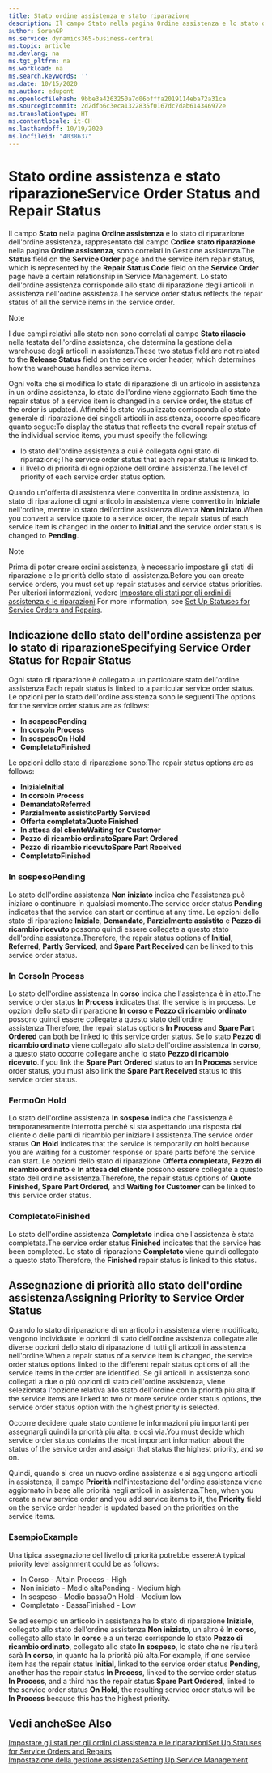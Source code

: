 ```yaml
---
title: Stato ordine assistenza e stato riparazione
description: Il campo Stato nella pagina Ordine assistenza e lo stato di riparazione dell'ordine assistenza, rappresentato dal campo Codice stato riparazione nella pagina Ordine assistenza, sono correlati in Gestione assistenza. Lo stato dell'ordine assistenza corrisponde allo stato di riparazione degli articoli in assistenza nell'ordine assistenza.
author: SorenGP
ms.service: dynamics365-business-central
ms.topic: article
ms.devlang: na
ms.tgt_pltfrm: na
ms.workload: na
ms.search.keywords: ''
ms.date: 10/15/2020
ms.author: edupont
ms.openlocfilehash: 9bbe3a4263250a7d06bfffa2019114eba72a31ca
ms.sourcegitcommit: 2d2dfb6c3eca1322835f0167dc7dab614346972e
ms.translationtype: HT
ms.contentlocale: it-CH
ms.lasthandoff: 10/19/2020
ms.locfileid: "4038637"
---
```

# <a name="service-order-status-and-repair-status"></a><span data-ttu-id="74ce4-104">Stato ordine assistenza e stato riparazione</span><span class="sxs-lookup"><span data-stu-id="74ce4-104">Service Order Status and Repair Status</span></span>

<span data-ttu-id="74ce4-105">Il campo **Stato** nella pagina **Ordine assistenza** e lo stato di riparazione dell'ordine assistenza, rappresentato dal campo **Codice stato riparazione** nella pagina **Ordine assistenza**, sono correlati in Gestione assistenza.</span><span class="sxs-lookup"><span data-stu-id="74ce4-105">The **Status** field on the **Service Order** page and the service item repair status, which is represented by the **Repair Status Code** field on the **Service Order** page have a certain relationship in Service Management.</span></span> <span data-ttu-id="74ce4-106">Lo stato dell'ordine assistenza corrisponde allo stato di riparazione degli articoli in assistenza nell'ordine assistenza.</span><span class="sxs-lookup"><span data-stu-id="74ce4-106">The service order status reflects the repair status of all the service items in the service order.</span></span>  

> [!NOTE]  
> <span data-ttu-id="74ce4-107">I due campi relativi allo stato non sono correlati al campo **Stato rilascio** nella testata dell'ordine assistenza, che determina la gestione della warehouse degli articoli in assistenza.</span><span class="sxs-lookup"><span data-stu-id="74ce4-107">These two status field are not related to the **Release Status** field on the service order header, which determines how the warehouse handles service items.</span></span>  

<span data-ttu-id="74ce4-108">Ogni volta che si modifica lo stato di riparazione di un articolo in assistenza in un ordine assistenza, lo stato dell'ordine viene aggiornato.</span><span class="sxs-lookup"><span data-stu-id="74ce4-108">Each time the repair status of a service item is changed in a service order, the status of the order is updated.</span></span> <span data-ttu-id="74ce4-109">Affinché lo stato visualizzato corrisponda allo stato generale di riparazione dei singoli articoli in assistenza, occorre specificare quanto segue:</span><span class="sxs-lookup"><span data-stu-id="74ce4-109">To display the status that reflects the overall repair status of the individual service items, you must specify the following:</span></span>  

* <span data-ttu-id="74ce4-110">lo stato dell'ordine assistenza a cui è collegata ogni stato di riparazione;</span><span class="sxs-lookup"><span data-stu-id="74ce4-110">The service order status that each repair status is linked to.</span></span>  
* <span data-ttu-id="74ce4-111">il livello di priorità di ogni opzione dell'ordine assistenza.</span><span class="sxs-lookup"><span data-stu-id="74ce4-111">The level of priority of each service order status option.</span></span>  

<span data-ttu-id="74ce4-112">Quando un'offerta di assistenza viene convertita in ordine assistenza, lo stato di riparazione di ogni articolo in assistenza viene convertito in **Iniziale** nell'ordine, mentre lo stato dell'ordine assistenza diventa **Non iniziato**.</span><span class="sxs-lookup"><span data-stu-id="74ce4-112">When you convert a service quote to a service order, the repair status of each service item is changed in the order to **Initial** and the service order status is changed to **Pending**.</span></span>  

> [!NOTE]
> <span data-ttu-id="74ce4-113">Prima di poter creare ordini assistenza, è necessario impostare gli stati di riparazione e le priorità dello stato di assistenza.</span><span class="sxs-lookup"><span data-stu-id="74ce4-113">Before you can create service orders, you must set up repair statuses and service status priorities.</span></span> <span data-ttu-id="74ce4-114">Per ulteriori informazioni, vedere [Impostare gli stati per gli ordini di assistenza e le riparazioni](service-order-repair-status.md).</span><span class="sxs-lookup"><span data-stu-id="74ce4-114">For more information, see [Set Up Statuses for Service Orders and Repairs](service-order-repair-status.md).</span></span>

## <a name="specifying-service-order-status-for-repair-status"></a><span data-ttu-id="74ce4-115">Indicazione dello stato dell'ordine assistenza per lo stato di riparazione</span><span class="sxs-lookup"><span data-stu-id="74ce4-115">Specifying Service Order Status for Repair Status</span></span>

<span data-ttu-id="74ce4-116">Ogni stato di riparazione è collegato a un particolare stato dell'ordine assistenza.</span><span class="sxs-lookup"><span data-stu-id="74ce4-116">Each repair status is linked to a particular service order status.</span></span> <span data-ttu-id="74ce4-117">Le opzioni per lo stato dell'ordine assistenza sono le seguenti:</span><span class="sxs-lookup"><span data-stu-id="74ce4-117">The options for the service order status are as follows:</span></span>

* <span data-ttu-id="74ce4-118">**In sospeso**</span><span class="sxs-lookup"><span data-stu-id="74ce4-118">**Pending**</span></span>
* <span data-ttu-id="74ce4-119">**In corso**</span><span class="sxs-lookup"><span data-stu-id="74ce4-119">**In Process**</span></span>
* <span data-ttu-id="74ce4-120">**In sospeso**</span><span class="sxs-lookup"><span data-stu-id="74ce4-120">**On Hold**</span></span>
* <span data-ttu-id="74ce4-121">**Completato**</span><span class="sxs-lookup"><span data-stu-id="74ce4-121">**Finished**</span></span>

<span data-ttu-id="74ce4-122">Le opzioni dello stato di riparazione sono:</span><span class="sxs-lookup"><span data-stu-id="74ce4-122">The repair status options are as follows:</span></span>

* <span data-ttu-id="74ce4-123">**Iniziale**</span><span class="sxs-lookup"><span data-stu-id="74ce4-123">**Initial**</span></span>
* <span data-ttu-id="74ce4-124">**In corso**</span><span class="sxs-lookup"><span data-stu-id="74ce4-124">**In Process**</span></span>
* <span data-ttu-id="74ce4-125">**Demandato**</span><span class="sxs-lookup"><span data-stu-id="74ce4-125">**Referred**</span></span>
* <span data-ttu-id="74ce4-126">**Parzialmente assistito**</span><span class="sxs-lookup"><span data-stu-id="74ce4-126">**Partly Serviced**</span></span>
* <span data-ttu-id="74ce4-127">**Offerta completata**</span><span class="sxs-lookup"><span data-stu-id="74ce4-127">**Quote Finished**</span></span>
* <span data-ttu-id="74ce4-128">**In attesa del cliente**</span><span class="sxs-lookup"><span data-stu-id="74ce4-128">**Waiting for Customer**</span></span>
* <span data-ttu-id="74ce4-129">**Pezzo di ricambio ordinato**</span><span class="sxs-lookup"><span data-stu-id="74ce4-129">**Spare Part Ordered**</span></span>
* <span data-ttu-id="74ce4-130">**Pezzo di ricambio ricevuto**</span><span class="sxs-lookup"><span data-stu-id="74ce4-130">**Spare Part Received**</span></span>
* <span data-ttu-id="74ce4-131">**Completato**</span><span class="sxs-lookup"><span data-stu-id="74ce4-131">**Finished**</span></span>  

### <a name="pending"></a><span data-ttu-id="74ce4-132">In sospeso</span><span class="sxs-lookup"><span data-stu-id="74ce4-132">Pending</span></span>

<span data-ttu-id="74ce4-133">Lo stato dell'ordine assistenza **Non iniziato** indica che l'assistenza può iniziare o continuare in qualsiasi momento.</span><span class="sxs-lookup"><span data-stu-id="74ce4-133">The service order status **Pending** indicates that the service can start or continue at any time.</span></span> <span data-ttu-id="74ce4-134">Le opzioni dello stato di riparazione **Iniziale**, **Demandato**, **Parzialmente assistito** e **Pezzo di ricambio ricevuto** possono quindi essere collegate a questo stato dell'ordine assistenza.</span><span class="sxs-lookup"><span data-stu-id="74ce4-134">Therefore, the repair status options of **Initial**, **Referred**, **Partly Serviced**, and **Spare Part Received** can be linked to this service order status.</span></span>  

### <a name="in-process"></a><span data-ttu-id="74ce4-135">In Corso</span><span class="sxs-lookup"><span data-stu-id="74ce4-135">In Process</span></span>

<span data-ttu-id="74ce4-136">Lo stato dell'ordine assistenza **In corso** indica che l'assistenza è in atto.</span><span class="sxs-lookup"><span data-stu-id="74ce4-136">The service order status **In Process** indicates that the service is in process.</span></span> <span data-ttu-id="74ce4-137">Le opzioni dello stato di riparazione **In corso** e **Pezzo di ricambio ordinato** possono quindi essere collegate a questo stato dell'ordine assistenza.</span><span class="sxs-lookup"><span data-stu-id="74ce4-137">Therefore, the repair status options **In Process** and **Spare Part Ordered** can both be linked to this service order status.</span></span> <span data-ttu-id="74ce4-138">Se lo stato **Pezzo di ricambio ordinato** viene collegato allo stato dell'ordine assistenza **In corso**, a questo stato occorre collegare anche lo stato **Pezzo di ricambio ricevuto**.</span><span class="sxs-lookup"><span data-stu-id="74ce4-138">If you link the **Spare Part Ordered** status to an **In Process** service order status, you must also link the **Spare Part Received** status to this service order status.</span></span>  

### <a name="on-hold"></a><span data-ttu-id="74ce4-139">Fermo</span><span class="sxs-lookup"><span data-stu-id="74ce4-139">On Hold</span></span>

<span data-ttu-id="74ce4-140">Lo stato dell'ordine assistenza **In sospeso** indica che l'assistenza è temporaneamente interrotta perché si sta aspettando una risposta dal cliente o delle parti di ricambio per iniziare l'assistenza.</span><span class="sxs-lookup"><span data-stu-id="74ce4-140">The service order status **On Hold** indicates that the service is temporarily on hold because you are waiting for a customer response or spare parts before the service can start.</span></span> <span data-ttu-id="74ce4-141">Le opzioni dello stato di riparazione **Offerta completata**, **Pezzo di ricambio ordinato** e **In attesa del cliente** possono essere collegate a questo stato dell'ordine assistenza.</span><span class="sxs-lookup"><span data-stu-id="74ce4-141">Therefore, the repair status options of **Quote Finished**, **Spare Part Ordered**, and **Waiting for Customer** can be linked to this service order status.</span></span>  

### <a name="finished"></a><span data-ttu-id="74ce4-142">Completato</span><span class="sxs-lookup"><span data-stu-id="74ce4-142">Finished</span></span>

<span data-ttu-id="74ce4-143">Lo stato dell'ordine assistenza **Completato** indica che l'assistenza è stata completata.</span><span class="sxs-lookup"><span data-stu-id="74ce4-143">The service order status **Finished** indicates that the service has been completed.</span></span> <span data-ttu-id="74ce4-144">Lo stato di riparazione **Completato** viene quindi collegato a questo stato.</span><span class="sxs-lookup"><span data-stu-id="74ce4-144">Therefore, the **Finished** repair status is linked to this status.</span></span>  

## <a name="assigning-priority-to-service-order-status"></a><span data-ttu-id="74ce4-145">Assegnazione di priorità allo stato dell'ordine assistenza</span><span class="sxs-lookup"><span data-stu-id="74ce4-145">Assigning Priority to Service Order Status</span></span>

<span data-ttu-id="74ce4-146">Quando lo stato di riparazione di un articolo in assistenza viene modificato, vengono individuate le opzioni di stato dell'ordine assistenza collegate alle diverse opzioni dello stato di riparazione di tutti gli articoli in assistenza nell'ordine.</span><span class="sxs-lookup"><span data-stu-id="74ce4-146">When a repair status of a service item is changed, the service order status options linked to the different repair status options of all the service items in the order are identified.</span></span> <span data-ttu-id="74ce4-147">Se gli articoli in assistenza sono collegati a due o più opzioni di stato dell'ordine assistenza, viene selezionata l'opzione relativa allo stato dell'ordine con la priorità più alta.</span><span class="sxs-lookup"><span data-stu-id="74ce4-147">If the service items are linked to two or more service order status options, the service order status option with the highest priority is selected.</span></span>  

<span data-ttu-id="74ce4-148">Occorre decidere quale stato contiene le informazioni più importanti per assegnargli quindi la priorità più alta, e così via.</span><span class="sxs-lookup"><span data-stu-id="74ce4-148">You must decide which service order status contains the most important information about the status of the service order and assign that status the highest priority, and so on.</span></span>  

<span data-ttu-id="74ce4-149">Quindi, quando si crea un nuovo ordine assistenza e si aggiungono articoli in assistenza, il campo **Priorità** nell'intestazione dell'ordine assistenza viene aggiornato in base alle priorità negli articoli in assistenza.</span><span class="sxs-lookup"><span data-stu-id="74ce4-149">Then, when you create a new service order and you add service items to it, the **Priority** field on the service order header is updated based on the priorities on the service items.</span></span>  

### <a name="example"></a><span data-ttu-id="74ce4-150">Esempio</span><span class="sxs-lookup"><span data-stu-id="74ce4-150">Example</span></span>

<span data-ttu-id="74ce4-151">Una tipica assegnazione del livello di priorità potrebbe essere:</span><span class="sxs-lookup"><span data-stu-id="74ce4-151">A typical priority level assignment could be as follows:</span></span>  

* <span data-ttu-id="74ce4-152">In Corso - Alta</span><span class="sxs-lookup"><span data-stu-id="74ce4-152">In Process - High</span></span>  
* <span data-ttu-id="74ce4-153">Non iniziato - Medio alta</span><span class="sxs-lookup"><span data-stu-id="74ce4-153">Pending - Medium high</span></span>  
* <span data-ttu-id="74ce4-154">In sospeso - Medio bassa</span><span class="sxs-lookup"><span data-stu-id="74ce4-154">On Hold - Medium low</span></span>  
* <span data-ttu-id="74ce4-155">Completato - Bassa</span><span class="sxs-lookup"><span data-stu-id="74ce4-155">Finished - Low</span></span>  

<span data-ttu-id="74ce4-156">Se ad esempio un articolo in assistenza ha lo stato di riparazione **Iniziale**, collegato allo stato dell'ordine assistenza **Non iniziato**, un altro è **In corso**, collegato allo stato **In corso** e a un terzo corrisponde lo stato **Pezzo di ricambio ordinato**, collegato allo stato **In sospeso**, lo stato che ne risulterà sarà **In corso**, in quanto ha la priorità più alta.</span><span class="sxs-lookup"><span data-stu-id="74ce4-156">For example, if one service item has the repair status **Initial**, linked to the service order status **Pending**, another has the repair status **In Process**, linked to the service order status **In Process**, and a third has the repair status **Spare Part Ordered**, linked to the service order status **On Hold**, the resulting service order status will be **In Process** because this has the highest priority.</span></span>  

## <a name="see-also"></a><span data-ttu-id="74ce4-157">Vedi anche</span><span class="sxs-lookup"><span data-stu-id="74ce4-157">See Also</span></span>

[<span data-ttu-id="74ce4-158">Impostare gli stati per gli ordini di assistenza e le riparazioni</span><span class="sxs-lookup"><span data-stu-id="74ce4-158">Set Up Statuses for Service Orders and Repairs</span></span>](service-order-repair-status.md)  
[<span data-ttu-id="74ce4-159">Impostazione della gestione assistenza</span><span class="sxs-lookup"><span data-stu-id="74ce4-159">Setting Up Service Management</span></span>](service-setup-service.md)  
